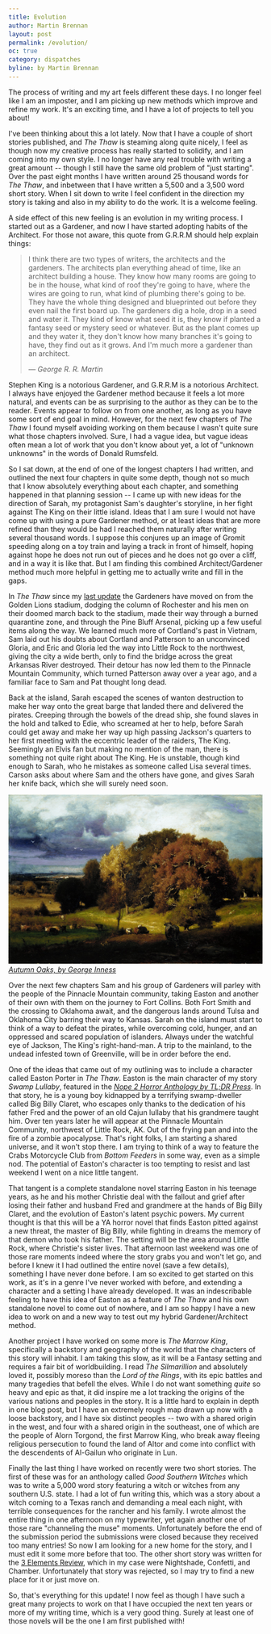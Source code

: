 ```yaml
---
title: Evolution
author: Martin Brennan
layout: post
permalink: /evolution/
oc: true
category: dispatches
byline: by Martin Brennan
---
```


The process of writing and my art feels different these days. I no longer feel like I am an imposter, and I am picking up new methods which improve and refine my work. It's an exciting time, and I have a lot of projects to tell you about!

<!--more-->

I've been thinking about this a lot lately. Now that I have a couple of short stories published, and _The Thaw_ is steaming along quite nicely, I feel as though now my creative process has really started to solidify, and I am coming into my own style. I no longer have any real trouble with writing a great amount -- though I still have the same old problem of "just starting". Over the past eight months I have written around 25 thousand words for _The Thaw_, and inbetween that I have written a 5,500 and a 3,500 word short story. When I sit down to write I feel confident in the direction my story is taking and also in my ability to do the work. It is a welcome feeling.

A side effect of this new feeling is an evolution in my writing process. I started out as a Gardener, and now I have started adopting habits of the Architect. For those not aware, this quote from G.R.R.M should help explain things:

<blockquote>
    <p>I think there are two types of writers, the architects and the gardeners. The architects plan everything ahead of time, like an architect building a house. They know how many rooms are going to be in the house, what kind of roof they're going to have, where the wires are going to run, what kind of plumbing there's going to be. They have the whole thing designed and blueprinted out before they even nail the first board up. The gardeners dig a hole, drop in a seed and water it. They kind of know what seed it is, they know if planted a fantasy seed or mystery seed or whatever. But as the plant comes up and they water it, they don't know how many branches it's going to have, they find out as it grows. And I'm much more a gardener than an architect.</p>
    <cite>— George R. R. Martin</cite>
</blockquote>

Stephen King is a notorious Gardener, and G.R.R.M is a notorious Architect. I always have enjoyed the Gardener method because it feels a lot more natural, and events can be as surprising to the author as they can be to the reader. Events appear to follow on from one another, as long as you have some sort of end goal in mind. However, for the next few chapters of _The Thaw_ I found myself avoiding working on them because I wasn't quite sure what those chapters involved. Sure, I had a vague idea, but vague ideas often mean a lot of work that you don't know about yet, a lot of "unknown unknowns" in the words of Donald Rumsfeld.

So I sat down, at the end of one of the longest chapters I had written, and outlined the next four chapters in quite some depth, though not so much that I know absolutely everything about each chapter, and something happened in that planning session -- I came up with new ideas for the direction of Sarah, my protagonist Sam's daughter's storyline, in her fight against The King on their little island. Ideas that I am sure I would not have come up with using a pure Gardener method, or at least ideas that are more refined than they would be had I reached them naturally after writing several thousand words. I suppose this conjures up an image of Gromit speeding along on a toy train and laying a track in front of himself, hoping against hope he does not run out of pieces and he does not go over a cliff, and in a way it is like that. But I am finding this combined Architect/Gardener method much more helpful in getting me to actually write and fill in the gaps.

In _The Thaw_ since my [last update](/home-alone) the Gardeners have moved on from the Golden Lions stadium, dodging the column of Rochester and his men on their doomed march back to the stadium,  made their way through a burned quarantine zone, and through the Pine Bluff Arsenal, picking up a few useful items along the way.  We learned much more of Cortland's past in Vietnam, Sam laid out his doubts about Cortland and Patterson to an unconvinced Gloria, and Eric and Gloria led the way into Little Rock to the northwest, giving the city a wide berth, only to find the bridge across the great Arkansas River destroyed. Their detour has now led them to the Pinnacle Mountain Community, which turned Patterson away over a year ago, and a familiar face to Sam and Pat thought long dead. 

Back at the island, Sarah escaped the scenes of wanton destruction to make her way onto the great barge that landed there and delivered the pirates. Creeping through the bowels of the dread ship, she found slaves in the hold and talked to Edie, who screamed at her to help, before Sarah could get away and make her way up high passing Jackson's quarters to her first meeting with the eccentric leader of the raiders, The King. Seemingly an Elvis fan but making no mention of the man, there is something not quite right about The King. He is unstable, though kind enough to Sarah, who he mistakes as someone called Lisa several times. Carson asks about where Sam and the others have gone, and gives Sarah her knife back, which she will surely need soon.

![Autumn Oaks, by George Inness](/images/autumnoaks.jpg)
<cite>[Autumn Oaks, by George Inness](https://www.metmuseum.org/art/collection/search/11227)</cite>

Over the next few chapters Sam and his group of Gardeners will parley with the people of the Pinnacle Mountain community, taking Easton and another of their own with them on the journey to Fort Collins. Both Fort Smith and the crossing to Oklahoma await, and the dangerous lands around Tulsa and Oklahoma City barring their way to Kansas. Sarah on the island must start to think of a way to defeat the pirates, while overcoming cold, hunger, and an oppressed and scared population of islanders. Always under the watchful eye of Jackson, The King's right-hand-man. A trip to the mainland, to the undead infested town of Greenville, will be in order before the end.

One of the ideas that came out of my outlining was to include a character called Easton Porter in _The Thaw_. Easton is the main character of my story _Swamp Lullaby_, featured in the [*Nope 2 Horror Anthology by TL;DR Press*](http://tldrpress.org/index.php/books/nope-2-too-late-didnt-run/). In that story, he is a young boy kidnapped by a terrifying swamp-dweller called Big Billy Claret, who escapes only thanks to the dedication of his father Fred and the power of an old Cajun lullaby that his grandmere taught him. Over ten years later he will appear at the Pinnacle Mountain Community, northwest of Little Rock, AK. Out of the frying pan and into the fire of a zombie apocalypse. That's right folks, I am starting a shared universe, and it won't stop there. I am trying to think of a way to feature the Crabs Motorcycle Club from _Bottom Feeders_ in some way, even as a simple nod. The potential of Easton's character is too tempting to resist and last weekend I went on a nice little tangent.

That tangent is a complete standalone novel starring Easton in his teenage years, as he and his mother Christie deal with the fallout and grief after losing their father and husband Fred and grandmere at the hands of Big Billy Claret, and the evolution of Easton's latent psychic powers. My current thought is that this will be a YA horror novel that finds Easton pitted against a new threat, the master of Big Billy, while fighting in dreams the memory of that demon who took his father. The setting will be the area around Little Rock, where Christie's sister lives. That afternoon last weekend was one of those rare moments indeed where the story grabs you and won't let go, and before I knew it I had outlined the entire novel (save a few details), something I have never done before. I am so excited to get started on this work, as it's in a genre I've never worked with before, and extending a character and a setting I have already developed. It was an indescribable feeling to have this idea of Easton as a feature of _The Thaw_ and his own standalone novel to come out of nowhere, and I am so happy I have a new idea to work on and a new way to test out my hybrid Gardener/Architect method.

Another project I have worked on some more is _The Marrow King_, specifically a backstory and geography of the world that the characters of this story will inhabit. I am taking this slow, as it will be a Fantasy setting and requires a fair bit of worldbuilding. I read _The Silmarillion_ and absolutely loved it, possibly moreso than the _Lord of the Rings_, with its epic battles and many tragedies that befell the elves. While I do not want something _quite_ so heavy and epic as that, it did inspire me a lot tracking the origins of the various nations and peoples in the story. It is a little hard to explain in depth in one blog post, but I have an extremely rough map drawn up now with a loose backstory, and I have six distinct peoples -- two with a shared origin in the west, and four with a shared origin in the southeast, one of which are the people of Alorn Torgond, the first Marrow King, who break away fleeing religious persecution to found the land of Altor and come into conflict with the descendents of Al-Gailun who originate in Lun.

Finally the last thing I have worked on recently were two short stories. The first of these was for an anthology called _Good Southern Witches_ which was to write a 5,000 word story featuring a witch or witches from any southern U.S. state. I had a lot of fun writing this, which was a story about a witch coming to a Texas ranch and demanding a meal each night, with terrible consequences for the rancher and his family. I wrote almost the entire thing in one afternoon on my typewriter, yet again another one of those rare "channeling the muse" moments. Unfortunately before the end of the submission period the submissions were closed because they received too many entries! So now I am looking for a new home for the story, and I must edit it some more before that too. The other short story was written for the [3 Elements Review](http://3elementsreview.com/submission-guidelines), which in my case were Nightshade, Confetti, and Chamber. Unfortunately that story was rejected, so I may try to find a new place for it or just move on.

So, that's everything for this update! I now feel as though I have such a great many projects to work on that I have occupied the next ten years or more of my writing time, which is a very good thing. Surely at least one of those novels will be the one I am first published with!
